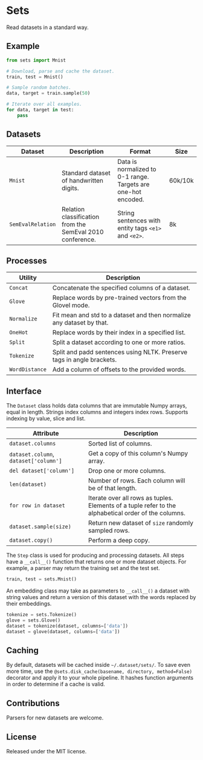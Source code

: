 Sets
====

Read datasets in a standard way.

Example
-------

```python
from sets import Mnist

# Download, parse and cache the dataset.
train, test = Mnist()

# Sample random batches.
data, target = train.sample(50)

# Iterate over all examples.
for data, target in test:
    pass
```

Datasets
--------

| Dataset | Description | Format | Size |
| ------- | ----------- | ------ | ---- |
| `Mnist` | Standard dataset of handwritten digits. | Data is normalized to 0-1 range. Targets are one-hot encoded. | 60k/10k |
| `SemEvalRelation` | Relation classification from the SemEval 2010 conference. | String sentences with entity tags `<e1>` and `<e2>`. | 8k |

Processes
---------

| Utility | Description |
| ------- | ----------- |
| `Concat` | Concatenate the specified columns of a dataset. |
| `Glove` | Replace words by pre-trained vectors from the Glovel mode. |
| `Normalize` | Fit mean and std to a dataset and then normalize any dataset by that. |
| `OneHot` | Replace words by their index in a specified list. |
| `Split` | Split a dataset according to one or more ratios. |
| `Tokenize` | Split and padd sentences using NLTK. Preserve tags in angle brackets. |
| `WordDistance` | Add a column of offsets to the provided words. |

Interface
---------

The `Dataset` class holds data columns that are immutable Numpy arrays, equal
in length. Strings index columns and integers index rows. Supports indexing by
value, slice and list.

| Attribute | Description |
| --------- | ----------- |
| `dataset.columns` | Sorted list of columns. |
| `dataset.column`, `dataset['column']` | Get a copy of this column's Numpy array. |
| `del dataset['column']` | Drop one or more columns. |
| `len(dataset)` | Number of rows. Each column will be of that length. |
| `for row in dataset` | Iterate over all rows as tuples. Elements of a tuple refer to the alphabetical order of the columns. |
| `dataset.sample(size)` | Return new dataset of `size` randomly sampled rows. |
| `dataset.copy()` | Perform a deep copy. |

The `Step` class is used for producing and processing datasets. All steps have
a `__call__()` function that returns one or more dataset objects. For example,
a parser may return the training set and the test set.

```python
train, test = sets.Mnist()
```

An embedding class may take as parameters to `__call__()` a dataset with string
values and return a version of this dataset with the words replaced by their
embeddings.

```python
tokenize = sets.Tokenize()
glove = sets.Glove()
dataset = tokenize(dataset, columns=['data'])
dataset = glove(dataset, columns=['data'])
```

Caching
-------

By default, datasets will be cached inside `~/.dataset/sets/`. To save even
more time, use the `@sets.disk_cache(basename, directory, method=False)`
decorator and apply it to your whole pipeline. It hashes function arguments in
order to determine if a cache is valid.

Contributions
-------------

Parsers for new datasets are welcome.

License
-------

Released under the MIT license.
